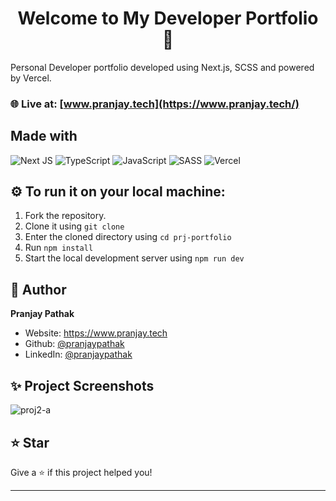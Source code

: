 <h1 align="center">Welcome to My Developer Portfolio 👋</h1>

Personal Developer portfolio developed using Next.js, SCSS and powered by Vercel.

### 🌐  Live at: [www.pranjay.tech](https://www.pranjay.tech/)

## Made with
![Next JS](https://img.shields.io/badge/Next-black?style=for-the-badge&logo=next.js&logoColor=white)
![TypeScript](https://img.shields.io/badge/typescript-%23007ACC.svg?style=for-the-badge&logo=typescript&logoColor=white) 
![JavaScript](https://img.shields.io/badge/javascript-%23323330.svg?style=for-the-badge&logo=javascript&logoColor=%23F7DF1E)
![SASS](https://img.shields.io/badge/SASS-hotpink.svg?style=for-the-badge&logo=SASS&logoColor=white)
![Vercel](https://img.shields.io/badge/vercel-%23000000.svg?style=for-the-badge&logo=vercel&logoColor=white)

## ⚙️ To run it on your local machine:
1. Fork the repository.
2. Clone it using `git clone`
3. Enter the cloned directory using `cd prj-portfolio`
4. Run `npm install`
5. Start the local development server using `npm run dev`

## 👤 Author

**Pranjay Pathak**

* Website: https://www.pranjay.tech
* Github: [@pranjaypathak](https://github.com/pranjaypathak)
* LinkedIn: [@pranjaypathak](https://linkedin.com/in/pranjaypathak)


## ✨ Project Screenshots
![proj2-a](https://user-images.githubusercontent.com/53118772/205881642-e3f95608-34ed-448a-8ffa-faedc7c67f97.png)
## ⭐️ Star

Give a ⭐️ if this project helped you!

***
